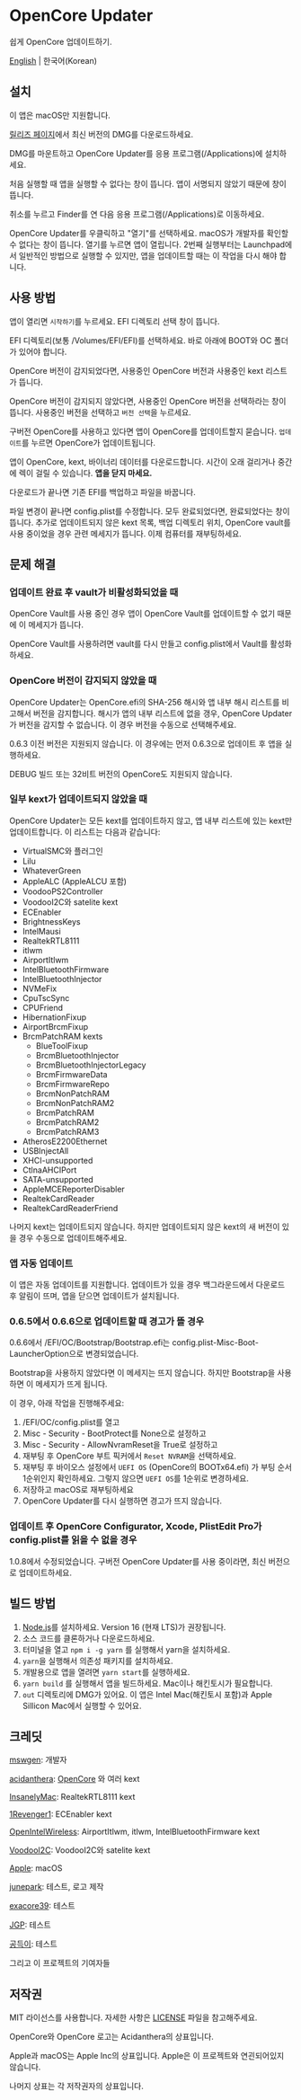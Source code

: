 # OpenCore Updater
쉽게 OpenCore 업데이트하기.

[English](./README.md) | 한국어(Korean)

## 설치
이 앱은 macOS만 지원합니다. 

[릴리즈 페이지](https://github.com/mswgen/oc-updater/releases)에서 최신 버전의 DMG를 다운로드하세요.

DMG를 마운트하고 OpenCore Updater를 응용 프로그램(/Applications)에 설치하세요.

처음 실행할 때 앱을 실행할 수 없다는 창이 뜹니다. 앱이 서명되지 않았기 때문에 창이 뜹니다.

취소를 누르고 Finder를 연 다음 응용 프로그램(/Applications)로 이동하세요.

OpenCore Updater를 우클릭하고 "열기"를 선택하세요. macOS가 개발자를 확인할 수 없다는 창이 뜹니다. 열기를 누르면 앱이 열립니다. 2번째 실행부터는 Launchpad에서 일반적인 방법으로 실행할 수 있지만, 앱을 업데이트할 때는 이 작업을 다시 해야 합니다.

## 사용 방법

앱이 열리면 `시작하기`를 누르세요. EFI 디렉토리 선택 창이 뜹니다.

EFI 디렉토리(보통 /Volumes/EFI/EFI)를 선택하세요. 바로 아래에 BOOT와 OC 폴더가 있어야 합니다.

OpenCore 버전이 감지되었다면, 사용중인 OpenCore 버전과 사용중인 kext 리스트가 뜹니다.

OpenCore 버전이 감지되지 않았다면, 사용중인 OpenCore 버전을 선택하라는 창이 뜹니다. 사용중인 버전을 선택하고 `버전 선택`을 누르세요.

구버전 OpenCore를 사용하고 있다면 앱이 OpenCore를 업데이트할지 묻습니다. `업데이트`를 누르면 OpenCore가 업데이트됩니다.

앱이 OpenCore, kext, 바이너리 데이터를 다운로드합니다. 시간이 오래 걸리거나 중간에 렉이 걸릴 수 있습니다. **앱을 닫지 마세요.**

다운로드가 끝나면 기존 EFI를 백업하고 파일을 바꿉니다.

파일 변경이 끝나면 config.plist를 수정합니다. 모두 완료되었다면, 완료되었다는 창이 뜹니다. 추가로 업데이트되지 않은 kext 목록, 백업 디렉토리 위치, OpenCore vault를 사용 중이었을 경우 관련 메세지가 뜹니다. 이제 컴퓨터를 재부팅하세요.

## 문제 해결

### 업데이트 완료 후 vault가 비활성화되었을 때

OpenCore Vault를 사용 중인 경우 앱이 OpenCore Vault를 업데이트할 수 없기 때문에 이 메세지가 뜹니다.

OpenCore Vault를 사용하려면 vault를 다시 만들고 config.plist에서 Vault를 활성화하세요.

### OpenCore 버전이 감지되지 않았을 때

OpenCore Updater는 OpenCore.efi의 SHA-256 해시와 앱 내부 해시 리스트를 비고해서 버전을 감지합니다. 해시가 앱의 내부 리스트에 없을 갱우, OpenCore Updater가 버전을 감지할 수 없습니다. 이 경우 버전을 수동으로 선택해주세요.

0.6.3 이전 버전은 지원되지 않습니다. 이 경우에는 먼저 0.6.3으로 업데이트 후 앱을 실행하세요.

DEBUG 빌드 또는 32비트 버전의 OpenCore도 지원되지 않습니다.

### 일부 kext가 업데이트되지 않았을 때

OpenCore Updater는 모든 kext를 업데이트하지 않고, 앱 내부 리스트에 있는 kext만 업데이트합니다. 이 리스트는 다음과 같습니다:

* VirtualSMC와 플러그인
* Lilu
* WhateverGreen
* AppleALC (AppleALCU 포함)
* VoodooPS2Controller
* VoodooI2C와 satelite kext
* ECEnabler
* BrightnessKeys
* IntelMausi
* RealtekRTL8111
* itlwm
* AirportItlwm
* IntelBluetoothFirmware
* IntelBluetoothInjector
* NVMeFix
* CpuTscSync
* CPUFriend
* HibernationFixup
* AirportBrcmFixup
* BrcmPatchRAM kexts
  * BlueToolFixup
  * BrcmBluetoothInjector
  * BrcmBluetoothInjectorLegacy
  * BrcmFirmwareData
  * BrcmFirmwareRepo
  * BrcmNonPatchRAM
  * BrcmNonPatchRAM2
  * BrcmPatchRAM
  * BrcmPatchRAM2
  * BrcmPatchRAM3
* AtherosE2200Ethernet
* USBInjectAll
* XHCI-unsupported
* CtlnaAHCIPort
* SATA-unsupported
* AppleMCEReporterDisabler
* RealtekCardReader
* RealtekCardReaderFriend

나머지 kext는 업데이트되지 않습니다. 하지만 업데이트되지 않은 kext의 새 버전이 있을 경우 수동으로 업데이트해주세요.

### 앱 자동 업데이트

이 앱은 자동 업데이트를 지원합니다. 업데이트가 있을 경우 백그라운드에서 다운로드 후 알림이 뜨며, 앱을 닫으면 업데이트가 설치됩니다.

### 0.6.5에서 0.6.6으로 업데이트할 때 경고가 뜰 경우

0.6.6에서 /EFI/OC/Bootstrap/Bootstrap.efi는 config.plist-Misc-Boot-LauncherOption으로 변경되었습니다.

Bootstrap을 사용하지 않았다면 이 메세지는 뜨지 않습니다. 하지만 Bootstrap을 사용하면 이 메세지가 뜨게 됩니다.

이 경우, 아래 작업을 진행해주세요:

1. /EFI/OC/config.plist를 열고
1. Misc - Security - BootProtect를 None으로 설정하고
1. Misc - Security - AllowNvramReset을 True로 설정하고
1. 재부팅 후 OpenCore 부트 픽커에서 `Reset NVRAM`을 선택하세요.
1. 재부팅 후 바이오스 설정에서 `UEFI OS` (OpenCore의 BOOTx64.efi) 가 부팅 순서 1순위인지 확인하세요. 그렇지 않으면 `UEFI OS`를 1순위로 변경하세요.
1. 저장하고 macOS로 재부팅하세요
1. OpenCore Updater를 다시 실행하면 경고가 뜨지 않습니다.

### 업데이트 후 OpenCore Configurator, Xcode, PlistEdit Pro가 config.plist를 읽을 수 없을 경우

1.0.8에서 수정되었습니다. 구버전 OpenCore Updater를 사용 중이라면, 최신 버전으로 업데이트하세요.

## 빌드 방법

1. [Node.js](https://nodejs.org/en/download/)를 설치하세요. Version 16 (현재 LTS)가 권장됩니다.
1. 소스 코드를 클론하거나 다운로드하세요.
1. 터미널을 열고 `npm i -g yarn` 를 실행해서 yarn을 설치하세요.
1. `yarn`을 실행해서 의존성 패키지를 설치하세요.
1. 개발용으로 앱을 열려면 `yarn start`를 실행하세요.
1. `yarn build` 를 실행해서 앱을 빌드하세요. Mac이나 해킨토시가 필요합니다.
1. `out` 디렉토리에 DMG가 있어요. 이 앱은 Intel Mac(해킨토시 포함)과 Apple Sillicon Mac에서 실행할 수 있어요.

## 크레딧

[mswgen](https://github.com/mswgen): 개발자

[acidanthera](https://github.com/acidanthera): [OpenCore](https://github.com/acidanthera/OpenCorePkg) 와 여러 kext

[InsanelyMac](https://insanelymac.com): RealtekRTL8111 kext

[1Revenger1](https://github.com/1Revenger1): ECEnabler kext

[OpenIntelWireless](https://github.com/OpenIntelWireless): AirportItlwm, itlwm, IntelBluetoothFirmware kext

[VoodooI2C](https://github.com/VoodooI2C): VoodooI2C와 satelite kext

[Apple](https://apple.com): macOS

[junepark](https://x86.co.kr/@junepark): 테스트, 로고 제작

[exacore39](https://x86.co.kr/@exacore39): 테스트

[JGP](https://x86.co.kr/@JGP): 테스트

[공득이](https://x86.co.kr/@공득이): 테스트

그리고 이 프로젝트의 기여자들

## 저작권

MIT 라이선스를 사용합니다. 자세한 사항은 [LICENSE](./LICENSE) 파일을 참고해주세요.

OpenCore와 OpenCore 로고는 Acidanthera의 상표입니다.

Apple과 macOS는 Apple Inc의 상표입니다. Apple은 이 프로젝트와 연괸되어있지 않습니다.

나머지 상표는 각 저작권자의 상표입니다.
